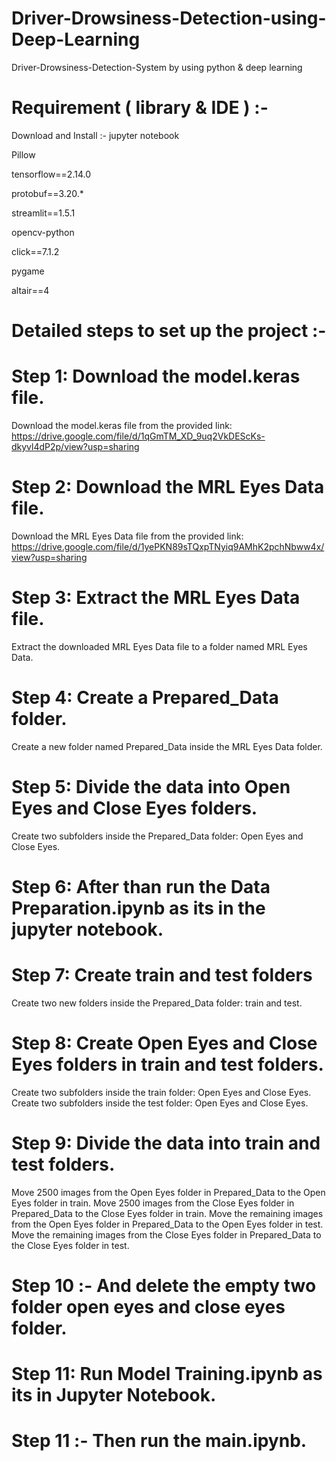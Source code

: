 # Driver-Drowsiness-Detection-using-Deep-Learning

Driver-Drowsiness-Detection-System by using python &amp; deep learning

# Requirement ( library & IDE ) :-

Download and Install :- jupyter notebook 

Pillow

tensorflow==2.14.0

protobuf==3.20.*

streamlit==1.5.1

opencv-python

click==7.1.2 

pygame

altair==4
 

# Detailed steps to set up the project :-

# Step 1: Download the model.keras file.

Download the model.keras file from the provided link: https://drive.google.com/file/d/1qGmTM_XD_9uq2VkDEScKs-dkyvl4dP2p/view?usp=sharing

# Step 2: Download the MRL Eyes Data file.

Download the MRL Eyes Data file from the provided link: https://drive.google.com/file/d/1yePKN89sTQxpTNyiq9AMhK2pchNbww4x/view?usp=sharing

# Step 3: Extract the MRL Eyes Data file.

Extract the downloaded MRL Eyes Data file to a folder named MRL Eyes Data.

# Step 4: Create a Prepared_Data folder.

Create a new folder named Prepared_Data inside the MRL Eyes Data folder.

# Step 5: Divide the data into Open Eyes and Close Eyes folders.

Create two subfolders inside the Prepared_Data folder: Open Eyes and Close Eyes.

# Step 6: After than run the Data Preparation.ipynb as its in the jupyter notebook.

# Step 7: Create train and test folders

Create two new folders inside the Prepared_Data folder: train and test.

# Step 8: Create Open Eyes and Close Eyes folders in train and test folders.

Create two subfolders inside the train folder: Open Eyes and Close Eyes. Create two subfolders inside the test folder: Open Eyes and Close Eyes.

# Step 9: Divide the data into train and test folders.

Move 2500 images from the Open Eyes folder in Prepared_Data to the Open Eyes folder in train. Move 2500 images from the Close Eyes folder in Prepared_Data to the Close Eyes folder in train. Move the remaining images from the Open Eyes folder in Prepared_Data to the Open Eyes folder in test. Move the remaining images from the Close Eyes folder in Prepared_Data to the Close Eyes folder in test.

# Step 10 :- And delete the empty two folder open eyes and close eyes folder.

# Step 11: Run Model Training.ipynb as its in Jupyter Notebook.

# Step 11 :- Then run the main.ipynb.




